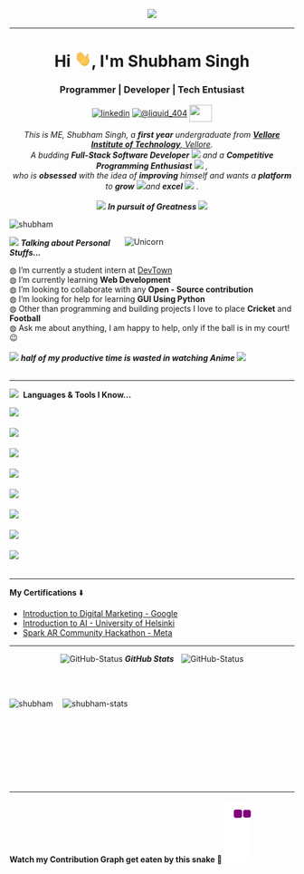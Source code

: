 

<p align="center">
  <img src="https://github.com/thompsonemerson/thompsonemerson/raw/master/cover-thompson.png" height="200"/>
</p>
<hr>
<h1 align="center">Hi <img src="https://raw.githubusercontent.com/ABSphreak/ABSphreak/master/gifs/Hi.gif" width="30px">, I'm Shubham Singh</h1>
<h3 align="center">Programmer | Developer | Tech Entusiast</h3>
<p align="center">
<a href="https://www.linkedin.com/in/shubham-singh-519769220/" target="blank"><img align="center" src="https://cdn.jsdelivr.net/npm/simple-icons@3.0.1/icons/linkedin.svg" alt="linkedin" height="30" width="40" /></a>
<a href="https://www.codechef.com/users/liquid_404" target="blank"><img align="center" src="https://icons-for-free.com/iconfiles/png/512/codechef-1324440139527402917.png" alt="@liquid_404" height="30" width="40" /></a>
 <a href = "mailto: shubhamsingh.exe@gmail.com"><img align="center" src="https://simpleicons.org/icons/gmail.svg" height="30" width="40" /></a>
</p>
</p>



<p align="center">
  <em>
    This is ME, Shubham Singh, a <b>first year</b> undergraduate from <a href="https://vit.ac.in/"> <b>Vellore Institute of Technology</b>, Vellore</a>. <br>
    A budding <b>Full-Stack Software Developer</b> <img src="https://raw.githubusercontent.com/TheDudeThatCode/TheDudeThatCode/master/Assets/Developer.gif" width="30px"> and a <b>Competitive Programming Enthusiast</b>&nbsp;<img src="https://raw.githubusercontent.com/TheDudeThatCode/TheDudeThatCode/master/Assets/Designer.gif" width="36px">&nbsp,<br>who is <b>obsessed</b>
    with the idea of <b>improving</b> himself and wants a <b>platform</b> to 
    <b>grow</b> <img src="https://raw.githubusercontent.com/TheDudeThatCode/TheDudeThatCode/master/Assets/Rocket.gif" width="18px">and 
    <b>excel</b> <img src="https://raw.githubusercontent.com/TheDudeThatCode/TheDudeThatCode/master/Assets/Medal.gif" width="20px">&nbsp.
  </em> 
  <br>
  <br>
  <img src="https://media4.giphy.com/media/12PXNbcHW8C9Bm/giphy.gif" width="40" /> <b><i>In pursuit of Greatness </i></b> <img src="https://media2.giphy.com/media/25OC7fR4bg6lvxGrjI/giphy.gif?cid=790b7611a77b90ac6de5cc2519279dbf4a72b7a20beca90a&rid=giphy.gif&ct=s" width="40" />
</p>

<p align="left"> <img src="https://komarev.com/ghpvc/?username=LiQuiD-404 &label=Profile%20views&color=75b60e&style=flat" alt="shubham" /> </p>
<img align="right" width=300px alt="Unicorn" src="https://media.baamboozle.com/uploads/images/43331/1614762563_77278_gif-url.gif" />

<img src="https://c.tenor.com/3HrcAdrKXigAAAAM/cute-kawaii.gif" width="40px">&nbsp;***Talking about Personal Stuffs...***


◍ I’m currently a student intern at [DevTown](https://www.devtown.in/)<br>
◍ I’m currently learning **Web Development**<br>
◍ I’m looking to collaborate with any **Open - Source contribution**<br>
◍ I’m looking for help for learning **GUI Using Python**<br>
◍ Other than programming and building projects I love to place **Cricket** and **Football**<br>
◍ Ask me about anything, I am happy to help, only if the ball is in my court!😉<br>
<br>
<img src="https://media1.giphy.com/media/Ah2joXDamL6js4sTAv/giphy.gif?cid=790b7611e1ba46ac89ae48ba3b8e6d0278aea1093779e447&rid=giphy.gif" width="50" /> <b><i>half of my productive time is wasted in watching Anime </i></b> <img src="https://media4.giphy.com/media/Al9XitEIwGgLU9yMfS/giphy.gif?cid=790b76116d7604c4e3a82516861c1a10ecf81bf62ae8a799&rid=giphy.gif&ct=s" width="50" /> 
<br><br>
<hr>

<img src="https://media.giphy.com/media/ObNTw8Uzwy6KQ/giphy.gif" width="30px">&nbsp; **Languages & Tools I Know...**

<p align="left">
  
 <img height="50" src="https://raw.githubusercontent.com/abranhe/programming-languages-logos/master/src/cpp/cpp.png">
<br><br>
   <img height="50" src="https://raw.githubusercontent.com/abranhe/programming-languages-logos/30a0ecf99188be99a3c75a00efb5be61eca9c382/src/java/java.svg">
   <br><br>
   <img height="50" src="https://raw.githubusercontent.com/abranhe/programming-languages-logos/30a0ecf99188be99a3c75a00efb5be61eca9c382/src/python/python.svg">
   <br><br>
   <img height="50" src="https://raw.githubusercontent.com/abranhe/programming-languages-logos/30a0ecf99188be99a3c75a00efb5be61eca9c382/src/html/html.svg">
   <br><br>
   <img height="40" src="https://raw.githubusercontent.com/abranhe/programming-languages-logos/30a0ecf99188be99a3c75a00efb5be61eca9c382/src/css/css.svg">
<br><br>
   <img height="50" src="https://raw.githubusercontent.com/abranhe/programming-languages-logos/30a0ecf99188be99a3c75a00efb5be61eca9c382/src/javascript/javascript.svg">
   <br><br>
   <img height="50" src="https://cdn.pixabay.com/photo/2015/11/27/10/55/photoshop-1065296_960_720.jpg">
    <br><br>
   <img height="50" src="https://upload.wikimedia.org/wikipedia/commons/thumb/f/f2/Adobe_Premiere_Pro_Logo.svg/1200px-Adobe_Premiere_Pro_Logo.svg.png">
   <br><br>
  <hr>
  
   **My Certifications** :arrow_down:

- [Introduction to Digital Marketing - Google](https://drive.google.com/file/d/1Z6G7kHBmcDimKiKvVpfYDDTlJAq-a3oy/view)
- [Introduction to AI - University of Helsinki](https://certificates.mooc.fi/validate/2v2cyd8pzkx)
- [Spark AR Community Hackathon - Meta](https://drive.google.com/file/d/1pwYvJvu8zlq0X3ItCBHafUisnErNY3fd/view?usp=sharing) 

 <hr>
 <p align="center">
 <img src="https://cultofthepartyparrot.com/guests/hd/vibepartycat.gif" width="30px" alt="GitHub-Status"/>&nbsp;<i><b>GitHub Stats&nbsp&nbsp&nbsp     </b></i><img src="https://cultofthepartyparrot.com/guests/hd/vibepartycat.gif" width="30px" alt="GitHub-Status"/></p>
 <br><br>
<p><img align="left" src="https://github-readme-stats.vercel.app/api/top-langs/?username=LiQuiD-404&langs_count=10&theme=tokyonight&layout=compact" alt="shubham" /></p>

<p>&nbsp;<img align="right" src="https://github-readme-stats.vercel.app/api?username=LiQuiD-404&show_icons=true&theme=synthwave" alt="shubham-stats" width="410" /></p>


 <br><br>	
  <br><br>
  <br>
  <br>
  <hr>

**Watch my Contribution Graph get eaten by this snake 	:snake:**
![snake gif](https://github.com/LiQuiD-404/LiQuiD-404/blob/output/github-contribution-grid-snake.gif)




